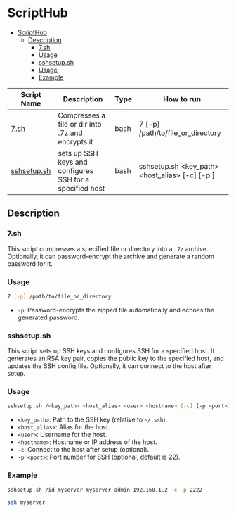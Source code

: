 # ScriptHub

- [ScriptHub](#scripthub)
  - [Description](#description)
    - [7.sh](#7sh)
    - [Usage](#usage)
    - [sshsetup.sh](#sshsetupsh)
    - [Usage](#usage-1)
    - [Example](#example)


| Script Name | Description | Type | How to run |
| ----------- | ----------- | ---- | ---------- |
| [7.sh](#7sh) | Compresses a file or dir into .7z and encrypts it | bash | 7 [-p] /path/to/file_or_directory |
| [sshsetup.sh](#sshsetupsh) | sets up SSH keys and configures SSH for a specified host | bash | sshsetup.sh <key_path> <host_alias> <user> <hostname> [-c] [-p <port>] |

## Description

### 7.sh
This script compresses a specified file or directory into a `.7z` archive. Optionally, it can password-encrypt the archive and generate a random password for it.

### Usage
```bash
7 [-p] /path/to/file_or_directory
```
- `-p`: Password-encrypts the zipped file automatically and echoes the generated password.

### sshsetup.sh
This script sets up SSH keys and configures SSH for a specified host. It generates an RSA key pair, copies the public key to the specified host, and updates the SSH config file. Optionally, it can connect to the host after setup.

### Usage
```bash
sshsetup.sh /<key_path> <host_alias> <user> <hostname> [-c] [-p <port>]
```
- `<key_path>`: Path to the SSH key (relative to `~/.ssh`).
- `<host_alias>`: Alias for the host.
- `<user>`: Username for the host.
- `<hostname>`: Hostname or IP address of the host.
- `-c`: Connect to the host after setup (optional).
- `-p <port>`: Port number for SSH (optional, default is 22).

### Example
```bash
sshsetup.sh /id_myserver myserver admin 192.168.1.2 -c -p 2222
```
```bash
ssh myserver
```
